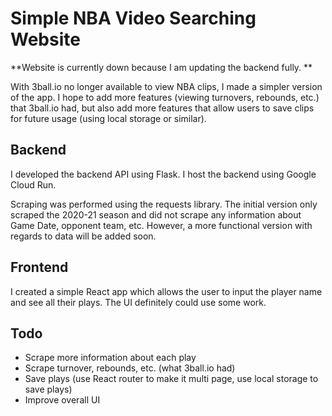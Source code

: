# Simple NBA Video Searching Website
**Website is currently down because I am updating the backend fully. **

With 3ball.io no longer available to view NBA clips, I made a simpler version of the app. I hope to add more features (viewing turnovers, rebounds, etc.) that 3ball.io had, but also add more features that allow users to save clips for future usage (using local storage or similar). 

## Backend
I developed the backend API using Flask. I host the backend using Google Cloud Run. 

Scraping was performed using the requests library. The initial version only scraped the 2020-21 season and did not scrape any information about Game Date, opponent team, etc. However, a more functional version with regards to data will be added soon. 

## Frontend
I created a simple React app which allows the user to input the player name and see all their plays. The UI definitely could use some work.

## Todo
- Scrape more information about each play
- Scrape turnover, rebounds, etc. (what 3ball.io had)
- Save plays (use React router to make it multi page, use local storage to save plays)
- Improve overall UI
